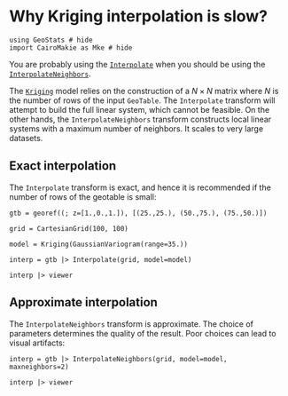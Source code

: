 # Why Kriging interpolation is slow?

```@example interpfaq
using GeoStats # hide
import CairoMakie as Mke # hide
```

You are probably using the [`Interpolate`](@ref) when
you should be using the [`InterpolateNeighbors`](@ref).

The [`Kriging`](@ref) model relies on the construction of
a $N \times N$ matrix where $N$ is the number of rows of
the input `GeoTable`. The `Interpolate` transform will
attempt to build the full linear system, which cannot
be feasible. On the other hands, the `InterpolateNeighbors`
transform constructs local linear systems with a maximum
number of neighbors. It scales to very large datasets.

## Exact interpolation

The `Interpolate` transform is exact, and hence it is recommended if the
number of rows of the geotable is small:

```@example interpfaq
gtb = georef((; z=[1.,0.,1.]), [(25.,25.), (50.,75.), (75.,50.)])

grid = CartesianGrid(100, 100)

model = Kriging(GaussianVariogram(range=35.))

interp = gtb |> Interpolate(grid, model=model)

interp |> viewer
```

## Approximate interpolation

The `InterpolateNeighbors` transform is approximate. The choice of
parameters determines the quality of the result. Poor choices can
lead to visual artifacts:

```@example interpfaq
interp = gtb |> InterpolateNeighbors(grid, model=model, maxneighbors=2)

interp |> viewer
```
